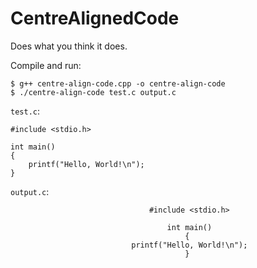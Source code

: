 # CentreAlignedCode

Does what you think it does.

Compile and run:

```
$ g++ centre-align-code.cpp -o centre-align-code
$ ./centre-align-code test.c output.c
```

`test.c`:
```
#include <stdio.h>

int main()
{
	printf("Hello, World!\n");
}
```

`output.c`:
```
                               #include <stdio.h>
                                        
                                   int main()
                                       {
                           printf("Hello, World!\n");
                                       }
```